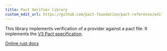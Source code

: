 ```yaml
---
title: Pact Verifier library
custom_edit_url: https://github.com/pact-foundation/pact-reference/edit/master/rust/pact_verifier/README.md
---
```

<!-- This file has been synced from the pact-foundation/pact-reference repository. Please do not edit it directly. The URL of the source file can be found in the custom_edit_url value above -->

This library implements verification of a provider against a pact file.
It implements the [V3 Pact specification](https://github.com/pact-foundation/pact-specification/tree/version-3).

[Online rust docs](https://docs.rs/pact_verifier/)
